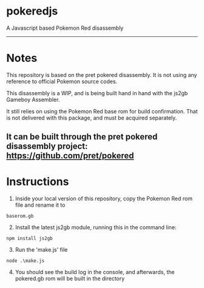 # pokeredjs

A Javascript based Pokemon Red disassembly

---

# Notes

This repository is based on the pret pokered disassembly.  It is not using any reference to official Pokemon source codes.

This disassembly is a WIP, and is being built hand in hand with the js2gb Gameboy Assembler.

It still relies on using the Pokemon Red base rom for build confirmation.  That is not delivered with this package, and must be acquired separately.

It can be built through the pret pokered disassembly project: https://github.com/pret/pokered
---

# Instructions

1. Inside your local version of this repository, copy the Pokemon Red rom file and rename it to

`baserom.gb`

2. Install the latest js2gb module, running this in the command line:

`npm install js2gb`

3. Run the 'make.js' file

`node .\make.js`

4. You should see the build log in the console, and afterwards, the pokered.gb rom will be built in the directory